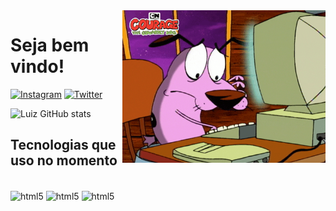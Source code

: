 <img src = "banner.gif" width = "325px" align = right>

# Seja bem vindo!

[![Instagram](https://img.shields.io/badge/Instagram-E4405F?style=for-the-badge&logo=instagram&logoColor=white)](https://www.instagram.com/luizabreu38/)
[![Twitter](https://img.shields.io/badge/Twitter-1DA1F2?style=for-the-badge&logo=twitter&logoColor=white)](https://twitter.com/LuizAbr71093826)

![Luiz GitHub stats](https://github-readme-stats.vercel.app/api?username=luizacn&show_icons=true&theme=dracula)

## Tecnologias que uso no momento

<div style="display: inline_block"><br>
<img align="center" alt="html5" src="https://img.shields.io/badge/HTML5-E34F26?style=for-the-badge&logo=html5&logoColor=white">
  <img align="center" alt="html5" src="https://img.shields.io/badge/CSS3-1572B6?style=for-the-badge&logo=css3&logoColor=white">
  <img align="center" alt="html5" src="https://img.shields.io/badge/JavaScript-F7DF1E?style=for-the-badge&logo=javascript&logoColor=black">
</div>
